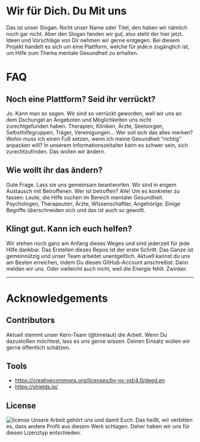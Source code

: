 # Wir für Dich. Du Mit uns
Das ist unser Slogan. Nicht unser Name oder Titel, den haben wir nämlich noch gar nicht. Aber den Slogan fanden wir gut, also steht der hier jetzt. Ideen und Vorschläge von Dir nehmen wir gerne entgegen.
Bei diesem Projekt handelt es sich um eine Plattform, welche für jede:n zugänglich ist, um Hilfe zum Thema mentale Gesundheit zu erhalten.


# FAQ
## Noch eine Plattform? Seid ihr verrückt?
Jo. Kann man so sagen. Wir sind so verrückt geworden, weil wir uns an dem Dschungel an Angeboten und Möglichkeiten uns nicht zurechtgefunden haben. Therapien, Kliniken, Ärzte, Seelsorgen, Selbsthilfegruppen, Träger, Vereinigungen...
Wer soll sich das alles merken? Wohin muss ich einen Fuß setzen, wenn ich meine Gesundheit "richtig" anpacken will? In unserem Informationszeitalter kann es schwer sein, sich zurechtzufinden. Das wollen wir ändern.

## Wie wollt ihr das ändern?
Gute Frage. Lass sie uns gemeinsam beantworten. Wir sind in engem Austausch mit Betroffenen. Wer ist betroffen? Alle!
Um es konkreter zu fassen: Leute, die Hilfe suchen im Bereich mentaler Gesundheit. Psychologen, Therapeuten, Ärzte, WIssenschaftler, Angehörige. Einige Begriffe überschneiden sich und das ist auch so gewollt.

## Klingt gut. Kann ich euch helfen?
Wir stehen noch ganz am Anfang dieses Weges und sind jederzeit für jede Hilfe dankbar. Das Erstellen dieses Repos ist der erste Schritt. Das Ganze ist gemeinnützig und unser Team arbeitet unentgeltlich. Aktuell kannst du uns am Besten erreichen, indem Du diesen GitHub-Account anschreibst. Dann melden wir uns. Oder vielleicht auch nicht, weil die Energie fehlt. Zwinker.

---

# Acknowledgements
## Contributors
Aktuell stemmt unser Kern-Team (@timelaut) die Arbeit. Wenn Du dazustoßen möchtest, lass es uns gerne wissen. Deinen Einsatz wollen wir gerne öffentlich schätzen.

## Tools
- https://creativecommons.org/licenses/by-nc-nd/4.0/deed.en
- https://shields.io/

## License
![license](https://img.shields.io/badge/License-CC%20BY%20NC%20ND%204.0-purple)
Unsere Arbeit gehört uns und damit Euch. Das heißt, wir verbitten es, dass andere Profit aus diesem Werk schlagen. Daher haben wir uns für diesen Lizenztyp entschieden.
